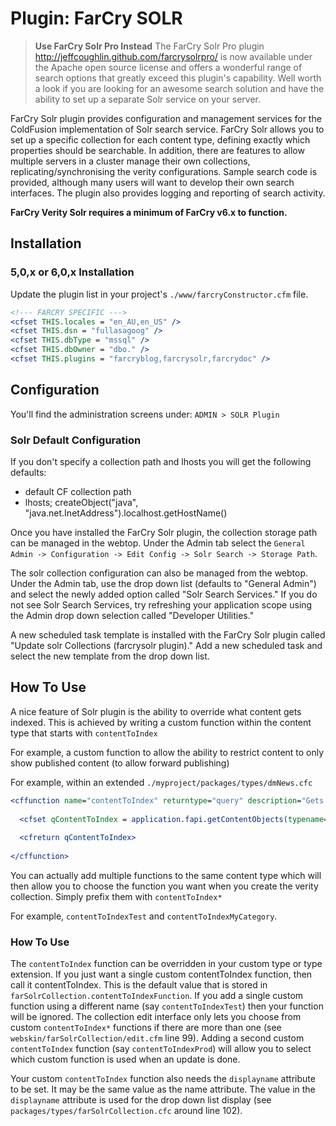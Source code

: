 # Plugin: FarCry SOLR

> **Use FarCry Solr Pro Instead**
> The FarCry Solr Pro plugin http://jeffcoughlin.github.com/farcrysolrpro/ is now available under the Apache open source license and offers a wonderful range of search options that greatly exceed this plugin's capability. Well worth a look if you are looking for an awesome search solution and have the ability to set up a separate Solr service on your server.

FarCry Solr plugin provides configuration and management services for the ColdFusion implementation of Solr search service. FarCry Solr allows you to set up a specific collection for each content type, defining exactly which properties should be searchable. In addition, there are features to allow multiple servers in a cluster manage their own collections, replicating/synchronising the verity configurations. Sample search code is provided, although many users will want to develop their own search interfaces. The plugin also provides logging and reporting of search activity.

**FarCry Verity Solr requires a minimum of FarCry v6.x to function.**

## Installation

### 5,0,x or 6,0,x Installation

Update the plugin list in your project's `./www/farcryConstructor.cfm` file.

``` coldfusion Example ./www/farcryConstructor.cfm
<!--- FARCRY SPECIFIC --->
<cfset THIS.locales = "en_AU,en_US" />
<cfset THIS.dsn = "fullasagoog" /> 
<cfset THIS.dbType = "mssql" /> 
<cfset THIS.dbOwner = "dbo." /> 
<cfset THIS.plugins = "farcryblog,farcrysolr,farcrydoc" /> 
```

## Configuration
You'll find the administration screens under: `ADMIN > SOLR Plugin`

### Solr Default Configuration

If you don't specify a collection path and lhosts you will get the following defaults:

- default CF collection path
- lhosts; createObject("java", "java.net.InetAddress").localhost.getHostName()

Once you have installed the FarCry Solr plugin, the collection storage path can be managed in the webtop. Under the Admin tab select the `General Admin -> Configuration -> Edit Config -> Solr Search -> Storage Path`.

The solr collection configuration can also be managed from the webtop. Under the Admin tab, use the drop down list (defaults to "General Admin") and select the newly added option called "Solr Search Services." If you do not see Solr Search Services, try refreshing your application scope using the Admin drop down selection called "Developer Utilities."

A new scheduled task template is installed with the FarCry Solr plugin called "Update solr Collections (farcrysolr plugin)." Add a new scheduled task and select the new template from the drop down list.

## How To Use
A nice feature of Solr plugin is the ability to override what content gets indexed. This is achieved by writing a custom function within the content type that starts with `contentToIndex`

For example, a custom function to allow the ability to restrict content to only show published content (to allow forward publishing)

For example, within an extended `./myproject/packages/types/dmNews.cfc`

``` coldfusion
<cffunction name="contentToIndex" returntype="query" description="Gets news content to index">
 
  <cfset qContentToIndex = application.fapi.getContentObjects(typename="dmNews",lProperties="objectid",publishDate_lte=now(),expiryDate_gt=now()) /> 
 
  <cfreturn qContentToIndex>
 
</cffunction>
```

You can actually add multiple functions to the same content type which will then allow you to choose the function you want when you create the verity collection. Simply prefix them with `contentToIndex*`

For example, `contentToIndexTest` and `contentToIndexMyCategory`.

### How To Use

The `contentToIndex` function can be overridden in your custom type or type extension. If you just want a single custom contentToIndex function, then call it contentToIndex. This is the default value that is stored in `farSolrCollection.contentToIndexFunction`. If you add a single custom function using a different name (say `contentToIndexTest`) then your function will be ignored. The collection edit interface only lets you choose from custom `contentToIndex*` functions if there are more than one (see `webskin/farSolrCollection/edit.cfm` line 99). Adding a second custom `contentToIndex` function (say `contentToIndexProd`) will allow you to select which custom function is used when an update is done.

Your custom `contentToIndex` function also needs the `displayname` attribute to be set. It may be the same value as the name attribute. The value in the `displayname` attribute is used for the drop down list display (see `packages/types/farSolrCollection.cfc` around line 102).
